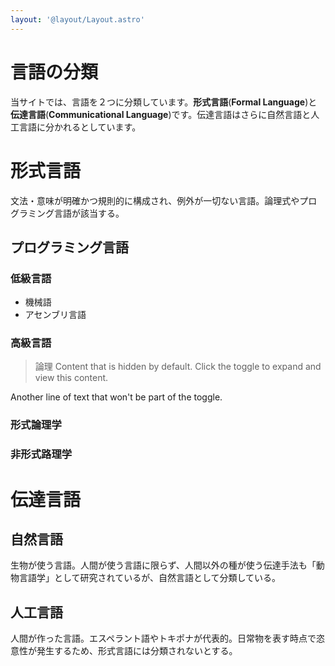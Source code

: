 ```yaml
---
layout: '@layout/Layout.astro'
---
```

# 言語の分類
当サイトでは、言語を２つに分類しています。**形式言語**(**Formal Language**)と**伝達言語**(**Communicational Language**)です。伝達言語はさらに自然言語と人工言語に分かれるとしています。

# 形式言語
文法・意味が明確かつ規則的に構成され、例外が一切ない言語。論理式やプログラミング言語が該当する。
## プログラミング言語
### 低級言語
* 機械語
* アセンブリ言語
### 高級言語

> 論理
Content that is hidden by default. Click the toggle to expand and view this content.

Another line of text that won't be part of the toggle.


### 形式論理学
### 非形式路理学

# 伝達言語
## 自然言語
生物が使う言語。人間が使う言語に限らず、人間以外の種が使う伝達手法も「動物言語学」として研究されているが、自然言語として分類している。
## 人工言語
人間が作った言語。エスペラント語やトキポナが代表的。日常物を表す時点で恣意性が発生するため、形式言語には分類されないとする。